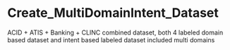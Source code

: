 # Create_MultiDomainIntent_Dataset
ACID + ATIS + Banking + CLINC combined dataset, both 4 labeled domain based dataset and intent based labeled dataset included multi domains

